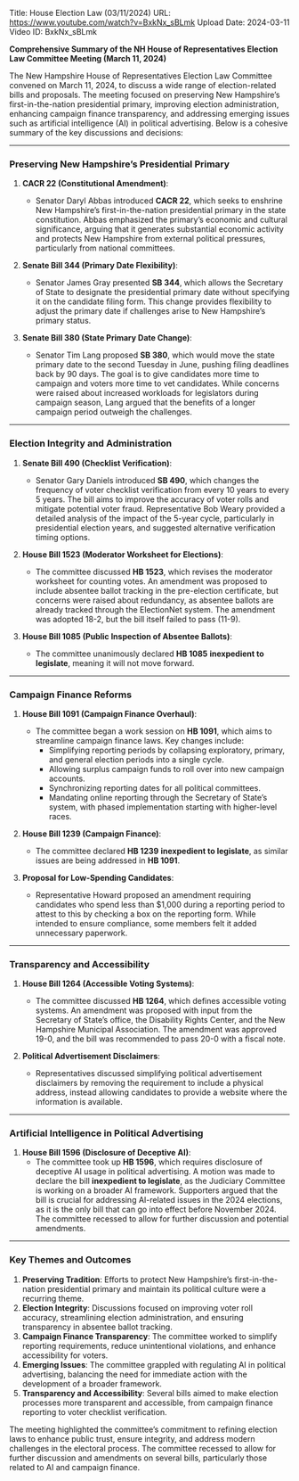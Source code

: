 Title: House Election Law (03/11/2024)
URL: https://www.youtube.com/watch?v=BxkNx_sBLmk
Upload Date: 2024-03-11
Video ID: BxkNx_sBLmk

**Comprehensive Summary of the NH House of Representatives Election Law Committee Meeting (March 11, 2024)**

The New Hampshire House of Representatives Election Law Committee convened on March 11, 2024, to discuss a wide range of election-related bills and proposals. The meeting focused on preserving New Hampshire’s first-in-the-nation presidential primary, improving election administration, enhancing campaign finance transparency, and addressing emerging issues such as artificial intelligence (AI) in political advertising. Below is a cohesive summary of the key discussions and decisions:

---

### **Preserving New Hampshire’s Presidential Primary**
1. **CACR 22 (Constitutional Amendment)**:
   - Senator Daryl Abbas introduced **CACR 22**, which seeks to enshrine New Hampshire’s first-in-the-nation presidential primary in the state constitution. Abbas emphasized the primary’s economic and cultural significance, arguing that it generates substantial economic activity and protects New Hampshire from external political pressures, particularly from national committees.

2. **Senate Bill 344 (Primary Date Flexibility)**:
   - Senator James Gray presented **SB 344**, which allows the Secretary of State to designate the presidential primary date without specifying it on the candidate filing form. This change provides flexibility to adjust the primary date if challenges arise to New Hampshire’s primary status.

3. **Senate Bill 380 (State Primary Date Change)**:
   - Senator Tim Lang proposed **SB 380**, which would move the state primary date to the second Tuesday in June, pushing filing deadlines back by 90 days. The goal is to give candidates more time to campaign and voters more time to vet candidates. While concerns were raised about increased workloads for legislators during campaign season, Lang argued that the benefits of a longer campaign period outweigh the challenges.

---

### **Election Integrity and Administration**
1. **Senate Bill 490 (Checklist Verification)**:
   - Senator Gary Daniels introduced **SB 490**, which changes the frequency of voter checklist verification from every 10 years to every 5 years. The bill aims to improve the accuracy of voter rolls and mitigate potential voter fraud. Representative Bob Weary provided a detailed analysis of the impact of the 5-year cycle, particularly in presidential election years, and suggested alternative verification timing options.

2. **House Bill 1523 (Moderator Worksheet for Elections)**:
   - The committee discussed **HB 1523**, which revises the moderator worksheet for counting votes. An amendment was proposed to include absentee ballot tracking in the pre-election certificate, but concerns were raised about redundancy, as absentee ballots are already tracked through the ElectionNet system. The amendment was adopted 18-2, but the bill itself failed to pass (11-9).

3. **House Bill 1085 (Public Inspection of Absentee Ballots)**:
   - The committee unanimously declared **HB 1085** **inexpedient to legislate**, meaning it will not move forward.

---

### **Campaign Finance Reforms**
1. **House Bill 1091 (Campaign Finance Overhaul)**:
   - The committee began a work session on **HB 1091**, which aims to streamline campaign finance laws. Key changes include:
     - Simplifying reporting periods by collapsing exploratory, primary, and general election periods into a single cycle.
     - Allowing surplus campaign funds to roll over into new campaign accounts.
     - Synchronizing reporting dates for all political committees.
     - Mandating online reporting through the Secretary of State’s system, with phased implementation starting with higher-level races.

2. **House Bill 1239 (Campaign Finance)**:
   - The committee declared **HB 1239** **inexpedient to legislate**, as similar issues are being addressed in **HB 1091**.

3. **Proposal for Low-Spending Candidates**:
   - Representative Howard proposed an amendment requiring candidates who spend less than $1,000 during a reporting period to attest to this by checking a box on the reporting form. While intended to ensure compliance, some members felt it added unnecessary paperwork.

---

### **Transparency and Accessibility**
1. **House Bill 1264 (Accessible Voting Systems)**:
   - The committee discussed **HB 1264**, which defines accessible voting systems. An amendment was proposed with input from the Secretary of State’s office, the Disability Rights Center, and the New Hampshire Municipal Association. The amendment was approved 19-0, and the bill was recommended to pass 20-0 with a fiscal note.

2. **Political Advertisement Disclaimers**:
   - Representatives discussed simplifying political advertisement disclaimers by removing the requirement to include a physical address, instead allowing candidates to provide a website where the information is available.

---

### **Artificial Intelligence in Political Advertising**
1. **House Bill 1596 (Disclosure of Deceptive AI)**:
   - The committee took up **HB 1596**, which requires disclosure of deceptive AI usage in political advertising. A motion was made to declare the bill **inexpedient to legislate**, as the Judiciary Committee is working on a broader AI framework. Supporters argued that the bill is crucial for addressing AI-related issues in the 2024 elections, as it is the only bill that can go into effect before November 2024. The committee recessed to allow for further discussion and potential amendments.

---

### **Key Themes and Outcomes**
1. **Preserving Tradition**: Efforts to protect New Hampshire’s first-in-the-nation presidential primary and maintain its political culture were a recurring theme.
2. **Election Integrity**: Discussions focused on improving voter roll accuracy, streamlining election administration, and ensuring transparency in absentee ballot tracking.
3. **Campaign Finance Transparency**: The committee worked to simplify reporting requirements, reduce unintentional violations, and enhance accessibility for voters.
4. **Emerging Issues**: The committee grappled with regulating AI in political advertising, balancing the need for immediate action with the development of a broader framework.
5. **Transparency and Accessibility**: Several bills aimed to make election processes more transparent and accessible, from campaign finance reporting to voter checklist verification.

The meeting highlighted the committee’s commitment to refining election laws to enhance public trust, ensure integrity, and address modern challenges in the electoral process. The committee recessed to allow for further discussion and amendments on several bills, particularly those related to AI and campaign finance.